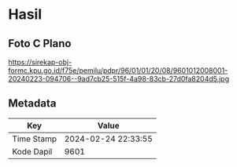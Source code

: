 # Hasil

## Foto C Plano

https://sirekap-obj-formc.kpu.go.id/f75e/pemilu/pdpr/96/01/01/20/08/9601012008001-20240223-094706--9ad7cb25-515f-4a98-83cb-27d0fa8204d5.jpg


## Metadata

| Key        | Value               |
| ---------- | ------------------- |
| Time Stamp | 2024-02-24 22:33:55 |
| Kode Dapil | 9601                |



